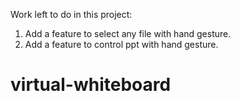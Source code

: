 Work left to do in this project:
1. Add a feature to select any file with hand gesture.
2. Add a feature to control ppt with hand gesture.
# virtual-whiteboard
